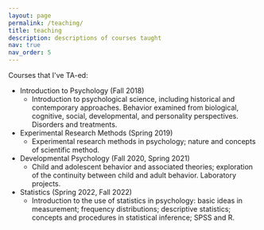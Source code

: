 ```yaml
---
layout: page
permalink: /teaching/
title: teaching
description: descriptions of courses taught
nav: true
nav_order: 5
---
```


Courses that I've TA-ed:

- Introduction to Psychology (Fall 2018)
	- Introduction to psychological science, including historical and contemporary approaches. Behavior examined from biological, cognitive, social, developmental, and personality perspectives. Disorders and treatments.
- Experimental Research Methods (Spring 2019)
	- Experimental research methods in psychology; nature and concepts of scientific method.
- Developmental Psychology (Fall 2020, Spring 2021)
	- Child and adolescent behavior and associated theories; exploration of the continuity between child and adult behavior. Laboratory projects.
- Statistics (Spring 2022, Fall 2022)
	- Introduction to the use of statistics in psychology: basic ideas in measurement; frequency distributions; descriptive statistics; concepts and procedures in statistical inference; SPSS and R.
